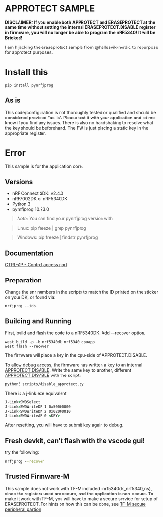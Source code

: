 # APPROTECT SAMPLE
**DISCLAIMER: If you enable both APPROTECT and ERASEPROTECT at the same time without setting the internal ERASEPROTECT.DISABLE register in firmware, you will no longer be able to program the nRF5340! It will be Bricked!**

I am hijacking the eraseprotect sample from @hellesvik-nordic to repurpose for approtect purposes.

# Install this
```py
pip install pynrfjprog
```

## As is
This code/configuration is not thoroughly tested or qualified and should be considered provided “as-is”. Please test it with your application and let me know if you find any issues.
There is also no handshaking to resolve what the key should be beforehand. The FW is just placing a static key in the appropriate register.

# Error
This sample is for the application core.

## Versions
- nRF Connect SDK: v2.4.0
- nRF7002DK or nRF5340DK
- Python 3
- pynrfjprog 10.23.0

> _Note_: You can find your pynrfjprog version with

> Linux: pip freeze | grep pynrfjprog

> Windows: pip freeze | findstr pynrfjprog

## Documentation
[CTRL-AP - Control access port](https://infocenter.nordicsemi.com/topic/ps_nrf5340/ctrl-ap.html?cp=3_0_0_7_9)

## Preparation
Change the snr numbers in the scripts to match the ID printed on the sticker on your DK, or found via:
```
nrfjprog --ids
```

## Building and Running
First, build and flash the code to a nRF5340DK.
Add --recover option. 
```
west build -p -b nrf5340dk_nrf5340_cpuapp
west flash --recover
```

The firmware will place a key in the cpu-side of APPROTECT.DISABLE.


To allow debug access, the firmware has written a key to an internal [APPROTECT.DISABLE](https://infocenter.nordicsemi.com/topic/ps_nrf5340/ctrl-ap.html?cp=4_0_0_7_9#unique_1852475219). Write the same key to another, different [APPROTECT.DISABLE](https://infocenter.nordicsemi.com/topic/ps_nrf5340/ctrl-ap.html?cp=4_0_0_7_9#register.APPROTECT.DISABLE) with the script:
```
python3 scripts/disable_approtect.py
```

There is a j-link.exe equivalent
```cmd
J-Link>SWDSelect
J-Link>SWDWriteDP 1 0x50000000
J-Link>SWDWriteDP 2 0x02000010
J-Link>SWDWriteAP 0 <KEY>
```

After resetting, you will have to submit key again to debug.

## Fresh devkit, can't flash with the vscode gui!
try the following:
```cmd
nrfjprog --recover
```

## Trusted Firmware-M
This sample does not work with TF-M included (nrf5340dk_nrf5340_ns), since the registers used are secure, and the application is non-secure.
To make it work with TF-M, you will have to make a secure service for setup of ERASEPROTECT.
For hints on how this can be done, see [TF-M secure peripheral partion](https://developer.nordicsemi.com/nRF_Connect_SDK/doc/2.0.1/nrf/samples/tfm/tfm_secure_peripheral/README.html)
